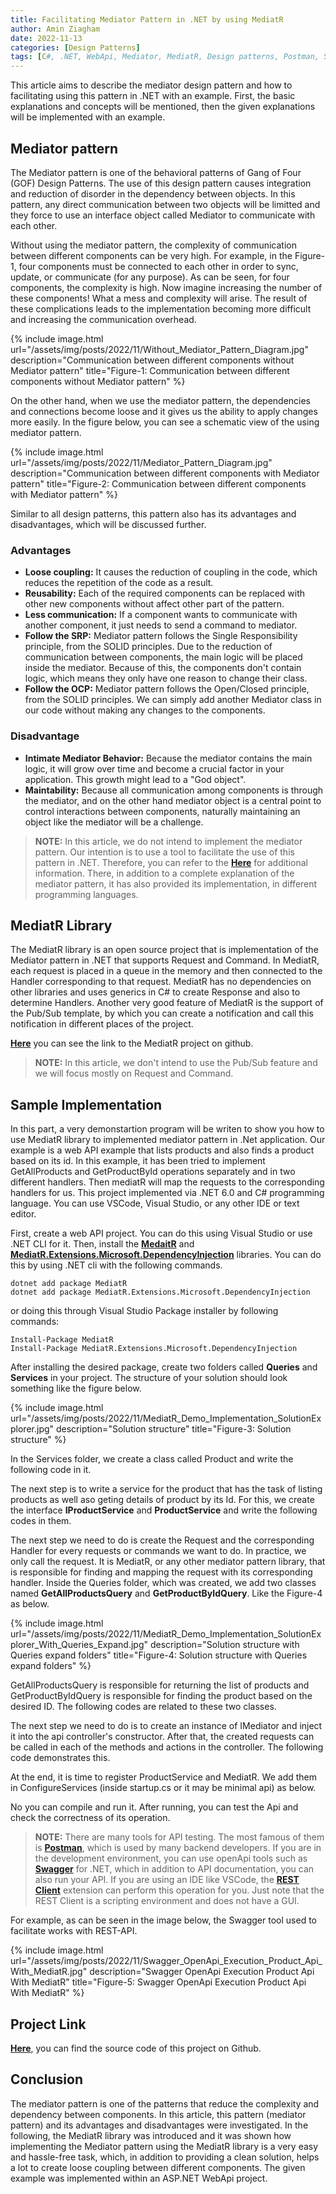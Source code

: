 ```yaml
---
title: Facilitating Mediator Pattern in .NET by using MediatR
author: Amin Ziagham
date: 2022-11-13
categories: [Design Patterns]
tags: [C#, .NET, WebApi, Mediator, MediatR, Design patterns, Postman, Swagger, REST Client]
---
```


This article aims to describe the mediator design pattern and how to facilitating using this pattern in .NET with an example. First, the basic explanations and concepts will be mentioned, then the given explanations will be implemented with an example.

## Mediator pattern
The Mediator pattern is one of the behavioral patterns of Gang of Four (GOF) Design Patterns. The use of this design pattern causes integration and reduction of disorder in the dependency between objects. In this pattern, any direct communication between two objects will be limitted and they force to use an interface object called Mediator to communicate with each other.

Without using the mediator pattern, the complexity of communication between different components can be very high. For example, in the Figure-1, four components must be connected to each other in order to sync, update, or communicate (for any purpose). As can be seen, for four components, the complexity is high. Now imagine increasing the number of these components! What a mess and complexity will arise. The result of these complications leads to the implementation becoming more difficult and increasing the communication overhead.

{% include image.html url="/assets/img/posts/2022/11/Without_Mediator_Pattern_Diagram.jpg" description="Communication between different components without Mediator pattern" title="Figure-1: Communication between different components without Mediator pattern" %}

On the other hand, when we use the mediator pattern, the dependencies and connections become loose and it gives us the ability to apply changes more easily. In the figure below, you can see a schematic view of the using mediator pattern. 

{% include image.html url="/assets/img/posts/2022/11/Mediator_Pattern_Diagram.jpg" description="Communication between different components with Mediator pattern" title="Figure-2: Communication between different components with Mediator pattern" %}

Similar to all design patterns, this pattern also has its advantages and disadvantages, which will be discussed further.

### Advantages
- **Loose coupling:** It causes the reduction of coupling in the code, which reduces the repetition of the code as a result.
- **Reusability:** Each of the required components can be replaced with other new components without affect other part of the pattern.
- **Less communication:** If a component wants to communicate with another component, it just needs to send a command to mediator.
- **Follow the SRP:** Mediator pattern follows the Single Responsibility principle, from the SOLID principles. Due to the reduction of communication between components, the main logic will be placed inside the mediator. Because of this, the components don't contain logic, which means they only have one reason to change their class.
- **Follow the OCP:** Mediator pattern follows the Open/Closed principle, from the SOLID principles. We can simply add another Mediator class in our code without making any changes to the components.

### Disadvantage
- **Intimate Mediator Behavior:** Because the mediator contains the main logic, it will grow over time and become a crucial factor in your application. This growth might lead to a "God object".
- **Maintability:** Because all communication among components is through the mediator, and on the other hand mediator object is a central point to control interactions between components, naturally maintaining an object like the mediator will be a challenge.

<blockquote class="yellow">
<b>NOTE:</b> In this article, we do not intend to implement the mediator pattern. Our intention is to use a tool to facilitate the use of this pattern in .NET. Therefore, you can refer to the <a target="_blank" href="https://refactoring.guru/design-patterns/mediator"><b>Here</b></a> for additional information. There, in addition to a complete explanation of the mediator pattern, it has also provided its implementation, in different programming languages.
</blockquote>

## MediatR Library
The MediatR library is an open source project that is implementation of the Mediator pattern in .NET that supports Request and Command. In MediatR, each request is placed in a queue in the memory and then connected to the Handler corresponding to that request. MediatR has no dependencies on other libraries and uses generics in C# to create Response and also to determine Handlers. Another very good feature of MediatR is the support of the Pub/Sub template, by which you can create a notification and call this notification in different places of the project.

<a target="_blank" href="https://github.com/jbogard/MediatR">**Here**</a> you can see the link to the MediatR project on github.

<blockquote class="yellow"><b>NOTE:</b> In this article, we don't intend to use the Pub/Sub feature and we will focus mostly on Request and Command.</blockquote>

## Sample Implementation
In this part, a very demonstartion program will be writen to show you how to use MediatR library to implemented mediator pattern in .Net application. Our example is a web API example that lists products and also finds a product based on its id. In this example, it has been tried to implement GetAllProducts and GetProductById operations separately and in two different handlers. Then mediatR will map the requests to the corresponding handlers for us. This project implemented via .NET 6.0 and C# programming language. You can use VSCode, Visual Studio, or any other IDE or text editor. 

First, create a web API project. You can do this using Visual Studio or use .NET CLI for it. Then, install the <a target="_blank" href="https://www.nuget.org/packages/MediatR">**MedaitR**</a> and <a target="_blank" href="https://www.nuget.org/packages/MediatR.Extensions.Microsoft.DependencyInjection">**MediatR.Extensions.Microsoft.DependencyInjection**</a> libraries. You can do this by using .NET cli with the following commands.

```console
dotnet add package MediatR
dotnet add package MediatR.Extensions.Microsoft.DependencyInjection
```

or doing this through Visual Studio Package installer by following commands:

```console
Install-Package MediatR
Install-Package MediatR.Extensions.Microsoft.DependencyInjection
```

After installing the desired package, create two folders called **Queries** and **Services** in your project. The structure of your solution should look something like the figure below.

{% include image.html url="/assets/img/posts/2022/11/MediatR_Demo_Implementation_SolutionExplorer.jpg" description="Solution structure" title="Figure-3: Solution structure" %}

In the Services folder, we create a class called Product and write the following code in it.
<script src="https://gist.github.com/ziagham/508a15b70383e2e9d5a98781886bc414.js"></script>

The next step is to write a service for the product that has the task of listing products as well aso geting details of product by its Id. For this, we create the interface **IProductService** and **ProductService** and write the following codes in them.

<script src="https://gist.github.com/ziagham/4755d460a56ad31b3a44216c905b4926.js"></script>

<script src="https://gist.github.com/ziagham/87455b81e5cecc39741061e4f36d599a.js"></script>

The next step we need to do is create the Request and the corresponding Handler for every requests or commands we want to do. In practice, we only call the request. It is MediatR, or any other mediator pattern library, that is responsible for finding and mapping the request with its corresponding handler. Inside the Queries folder, which was created, we add two classes named **GetAllProductsQuery** and **GetProductByIdQuery**. Like the Figure-4 as below.

{% include image.html url="/assets/img/posts/2022/11/MediatR_Demo_Implementation_SolutionExplorer_With_Queries_Expand.jpg" description="Solution structure with Queries expand folders" title="Figure-4: Solution structure with Queries expand folders" %}

GetAllProductsQuery is responsible for returning the list of products and GetProductByIdQuery is responsible for finding the product based on the desired ID. The following codes are related to these two classes.

<script src="https://gist.github.com/ziagham/010ba38505ccd8e6ffbbe3deeaeb1218.js"></script>

<script src="https://gist.github.com/ziagham/900afcc250c78b1ece648de14a34f634.js"></script>

The next step we need to do is to create an instance of IMediator and inject it into the api controller's constructor. After that, the created requests can be called in each of the methods and actions in the controller. The following code demonstrates this.

<script src="https://gist.github.com/ziagham/208f3313de319196f8d0c65b756033d9.js"></script>

At the end, it is time to register ProductService and MediatR. We add them in ConfigureServices (inside startup.cs or it may be minimal api) as below.

<script src="https://gist.github.com/ziagham/a590b27b3add7edee872a1bd4032c976.js"></script>

No you can compile and run it. After running, you can test the Api and check the correctness of its operation.

<blockquote class="yellow"><b>NOTE:</b> There are many tools for API testing. The most famous of them is <a target="_blank" href="https://www.postman.com"><b>Postman</b></a>, which is used by many backend developers. If you are in the development environment, you can use openApi tools such as <a target="_blank" href="https://www.nuget.org/packages/swashbuckle.aspnetcore/"><b>Swagger</b></a> for .NET, which in addition to API documentation, you can also run your API. If you are using an IDE like VSCode, the <a target="_blank" href="https://marketplace.visualstudio.com/items?itemName=humao.rest-client"><b>REST Client</b></a> extension can perform this operation for you. Just note that the REST Client is a scripting environment and does not have a GUI.</blockquote>

For example, as can be seen in the image below, the Swagger tool used to facilitate works with REST-API.

{% include image.html url="/assets/img/posts/2022/11/Swagger_OpenApi_Execution_Product_Api_With_MediatR.jpg" description="Swagger OpenApi Execution Product Api With MediatR" title="Figure-5: Swagger OpenApi Execution Product Api With MediatR" %}

## Project Link
<a target="_blank" href="https://github.com/NextCodeBlock/MediatR-Demo">**Here**</a>, you can find the source code of this project on Github.

## Conclusion
The mediator pattern is one of the patterns that reduce the complexity and dependency between components. In this article, this pattern (mediator pattern) and its advantages and disadvantages were investigated. In the following, the MediatR library was introduced and it was shown how implementing the Mediator pattern using the MediatR library is a very easy and hassle-free task, which, in addition to providing a clean solution, helps a lot to create loose coupling between different components. The given example was implemented within an ASP.NET WebApi project.